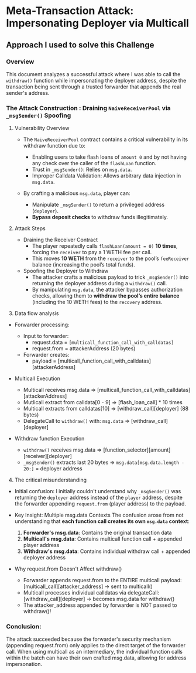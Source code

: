 # Meta-Transaction Attack: Impersonating Deployer via Multicall

## Approach I used to solve this Challenge

### Overview

This document analyzes a successful attack where I was able to call the `withdraw()` function while impersonating the deployer address, despite the transaction being sent through a trusted forwarder that appends the real sender's address.

### The Attack Construction : Draining `NaiveReceiverPool` via `_msgSender()` Spoofing

1. Vulnerability Overview

   - The `NaiveReceiverPool` contract contains a critical vulnerability in its withdraw function due to:

     - Enabling users to take flash loans of `amount 0` and by not having any check over the caller of the `flashLoan` function.
     - Trust in `_msgSender()`: Relies on `msg.data`.
     - Improper Calldata Validation: Allows arbitrary data injection in `msg.data`.

   - By crafting a malicious `msg.data`, player can:
     - Manipulate `_msgSender()` to return a privileged address (`deployer`).
     - **Bypass deposit checks** to withdraw funds illegitimately.

2. Attack Steps

   - Draining the Receiver Contract
     - The player repeatedly calls `flashLoan(amount = 0)` **10 times**, forcing the `receiver` to pay a 1 WETH fee per call.
     - This moves **10 WETH** from the `receiver` to the pool’s `feeReceiver` balance (increasing the pool’s total funds).
   - Spoofing the Deployer to Withdraw
     - The attacker crafts a malicious payload to trick `_msgSender()` into returning the deployer address during a `withdraw()` call.
     - By manipulating `msg.data`, the attacker bypasses authorization checks, allowing them to **withdraw the pool’s entire balance** (including the 10 WETH fees) to the `recovery` address.

3. Data flow analysis

- Forwarder processing:

  - Input to forwarder:
    - request.data = `[multicall_function_call_with_calldatas]`
    - request.from = attackerAddress (20 bytes)
  - Forwarder creates:
    - payload = [multicall_function_call_with_calldatas][attackerAddress]

- Multicall Execution

  - Multicall receives msg.data => [multicall_function_call_with_calldatas][attackerAddress]
  - Mutlicall extract from calldata[0 - 9] => [flash_loan_call] \* 10 times
  - Multicall extracts from calldatas[10] => [withdraw_call][deployer] (88 bytes)
  - DelegateCall to `withdraw()` with: `msg.data` => [withdraw_call][deployer]

- Withdraw function Execution
  - `withdraw()` receives msg.data => [function_selector][amount][receiver][deployer]
  - `_msgSender()` extracts last 20 bytes => `msg.data[msg.data.length - 20:]` = deployer address

4. The critical misunderstanding

- Initial confusion:
  I initially couldn't understand why `_msgSender()` was returning the `deployer` address instead of the `player` address, despite the forwarder appending `request.from` (player address) to the payload.

- Key Insight: Multiple msg.data Contexts
  The confusion arose from not understanding that **each function call creates its own `msg.data` context**:
  1. **Forwarder's msg.data**: Contains the original transaction data
  2. **Multicall's msg.data**: Contains multicall function call + appended player address
  3. **Withdraw's msg.data**: Contains individual withdraw call + appended deployer address
- Why request.from Doesn't Affect withdraw()
  - Forwarder appends request.from to the ENTIRE multicall payload:
    [multicall_call][attacker_address] → sent to multicall()
  - Multicall processes individual calldatas via delegateCall:
    [withdraw_call][deployer] → becomes msg.data for withdraw()
  - The attacker_address appended by forwarder is NOT passed to withdraw()!

### Conclusion:

The attack succeeded because the forwarder's security mechanism (appending request.from) only applies to the direct target of the forwarder call. When using multicall as an intermediary, the individual function calls within the batch can have their own crafted msg.data, allowing for address impersonation.

